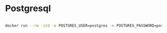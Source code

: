 # Postgresql

```bash

docker run --rm -itd -e POSTGRES_USER=postgres -e POSTGRES_PASSWORD=postgres -p 5432:5432 --name postgresql postgres

```